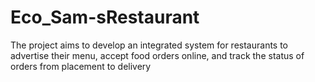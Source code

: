# Eco_Sam-sRestaurant
The project aims to develop an integrated system for restaurants to advertise their menu, accept food orders online, and track the status of orders from placement to delivery
